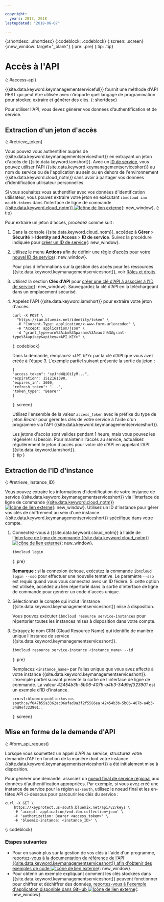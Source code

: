 ```yaml
---

copyright:
  years: 2017, 2018
lastupdated: "2018-06-07"

---
```


{:shortdesc: .shortdesc}
{:codeblock: .codeblock}
{:screen: .screen}
{:new_window: target="_blank"}
{:pre: .pre}
{:tip: .tip}

# Accès à l'API
{: #access-api}

{{site.data.keyword.keymanagementservicefull}} fournit une méthode d'API REST qui peut être utilisée avec n'importe quel langage de programmation pour stocker, extraire et générer des clés.
{: shortdesc}

Pour utiliser l'API, vous devez générer vos données d'authentification et de service. 

## Extraction d'un jeton d'accès
{: #retrieve_token}

Vous pouvez vous authentifier auprès de {{site.data.keyword.keymanagementserviceshort}} en extrayant un jeton d'accès de {{site.data.keyword.iamshort}}. Avec un [ID de service](/docs/iam/serviceid.html#serviceids), vous pouvez utiliser l'API {{site.data.keyword.keymanagementserviceshort}} au nom du service ou de l'application au sein ou en dehors de l'environnement {{site.data.keyword.cloud_notm}} sans avoir à partager vos données d'identification utilisateur personnelles.  

Si vous souhaitez vous authentifier avec vos données d'identification utilisateur, vous pouvez extraire votre jeton en exécutant `ibmcloud iam oauth-tokens` dans l'interface de ligne de commande [{{site.data.keyword.cloud_notm}} ![Icône de lien externe](../../icons/launch-glyph.svg "Icône de lien externe")](/docs/cli/reference/bluemix_cli/get_started.html){: new_window}.
{: tip}

Pour extraire un jeton d'accès, procédez comme suit :

1. Dans la console {{site.data.keyword.cloud_notm}}, accédez à  **Gérer** &gt; **Sécurité** &gt; **Identity and Access** &gt; **ID de service**. Suivez la procédure indiquée pour [créer un ID de service](/docs/iam/serviceid.html#creating-a-service-id){: new_window}.
2. Utilisez le menu **Actions** afin de [définir une règle d'accès pour votre nouvel ID de service](/docs/iam/serviceidaccess.html){: new_window}.
    
    Pour plus d'informations sur la gestion des accès pour les ressources {{site.data.keyword.keymanagementserviceshort}}, voir [Rôles et droits](/docs/services/keymgmt/keyprotect_manage_access.html#roles).
3. Utilisez la section **Clés d'API** pour [créer une clé d'API à associer à l'ID de service](/docs/iam/serviceid_keys.html#serviceidapikeys){: new_window}. Sauvegardez la clé d'API en la téléchargeant dans un emplacement sécurisé.
4. Appelez l'API {{site.data.keyword.iamshort}} pour extraire votre jeton d'accès.

    ```cURL
    curl -X POST \
      "https://iam.bluemix.net/identity/token" \
      -H "Content-Type: application/x-www-form-urlencoded" \
      -H "Accept: application/json" \
      -d "grant_type=urn%3Aibm%3Aparams%3Aoauth%3Agrant-type%3Aapikey&apikey=<API_KEY>" \ 
    ```
    {: codeblock}

    Dans la demande, remplacez `<API_KEY>` par la clé d'API que vous avez créée à l'étape 3. L'exemple partiel suivant présente la sortie du jeton :

    ```
    {
    "access_token": "eyJraWQiOiIyM...",
    "expiration": 1512161390,
    "expires_in": 3600,
    "refresh_token": "...",
    "token_type": "Bearer"
    }
    ```
    {: screen}

    Utilisez l'ensemble de la valeur `access_token` avec le préfixe du type de jeton _Bearer_ pour gérer les clés de votre service à l'aide d'un programme via l'API {{site.data.keyword.keymanagementserviceshort}}. 

    Les jetons d'accès sont valides pendant 1 heure, mais vous pouvez les régénérer si besoin. Pour maintenir l'accès au service, actualisez régulièrement le jeton d'accès pour votre clé d'API en appelant l'API {{site.data.keyword.iamshort}}.    
    {: tip }

## Extraction de l'ID d'instance
{: #retrieve_instance_ID}

Vous pouvez extraire les informations d'identification de votre instance de service {{site.data.keyword.keymanagementserviceshort}} via l'interface de ligne de commande [{{site.data.keyword.cloud_notm}} ![Icône de lien externe](../../icons/launch-glyph.svg "Icône de lien externe")](/docs/cli/reference/bluemix_cli/get_started.html){: new_window}. Utilisez un ID d'instance pour gérer vos clés de chiffrement au sein d'une instance {{site.data.keyword.keymanagementserviceshort}} spécifique dans votre compte. 

1. Connectez-vous à {{site.data.keyword.cloud_notm}} à l'aide de l'[interface de ligne de commande {{site.data.keyword.cloud_notm}} ![Icône de lien externe](../../icons/launch-glyph.svg "Icône de lien externe")](/docs/cli/reference/bluemix_cli/get_started.html){: new_window}.

    ```sh
    ibmcloud login 
    ```
    {: pre}

    **Remarque :** si la connexion échoue, exécutez la commande `ibmcloud login --sso` pour effectuer une nouvelle tentative. Le paramètre `--sso` est requis quand vous vous connectez avec un ID fédéré. Si cette option est utilisée, accédez au lien répertorié dans la sortie d'interface de ligne de commande pour générer un code d'accès unique.

2. Sélectionnez le compte qui inclut l'instance {{site.data.keyword.keymanagementserviceshort}} mise à disposition.

    Vous pouvez exécuter `ibmcloud resource service-instances` pour répertorier toutes les instances mises à disposition dans votre compte.

3. Extrayez le nom CRN (Cloud Resource Name) qui identifie de manière unique l'instance de service {{site.data.keyword.keymanagementserviceshort}}. 

    ```sh
    ibmcloud resource service-instance <instance_name> --id
    ```
    {: pre}

    Remplacez `<instance_name>` par l'alias unique que vous avez affecté à votre instance {{site.data.keyword.keymanagementserviceshort}}. L'exemple partiel suivant présente la sortie de l'interface de ligne de commande. La valeur _42454b3b-5b06-407b-a4b3-34d9ef323901_ est un exemple d'ID d'instance.

    ```
    crn:v1:bluemix:public:kms:us-south:a/f047b55a3362ac06afad8a3f2f5586ea:42454b3b-5b06-407b-a4b3-34d9ef323901::
    ```
    {: screen}

## Mise en forme de la demande d'API
{: #form_api_request}

Lorsque vous soumettez un appel d'API au service, structurez votre demande d'API en fonction de la manière dont votre instance {{site.data.keyword.keymanagementserviceshort}} a été initialement mise à disposition. 

Pour générer une demande, associez un [noeud final de service régional](/docs/services/keymgmt/keyprotect_regions.html) aux données d'authentification appropriées. Par exemple, si  vous avez créé une instance de service pour la région `us-south`, utilisez le noeud final et les en-têtes API ci-dessous pour parcourir les clés du service :

```cURL
curl -X GET \
    https://keyprotect.us-south.bluemix.net/api/v2/keys \
    -H 'accept: application/vnd.ibm.collection+json' \
    -H 'authorization: Bearer <access_token>' \
    -H 'bluemix-instance: <instance_ID>' \
```
{: codeblock} 

### Etapes suivantes

- Pour en savoir plus sur la gestion de vos clés à l'aide d'un programme, [reportez-vous à la documentation de référence de l'API {{site.data.keyword.keymanagementserviceshort}} afin d'obtenir des exemples de code ![Icône de lien externe](../../icons/launch-glyph.svg "Icône de lien externe")](https://console.bluemix.net/apidocs/639){: new_window}.
- Pour obtenir un exemple expliquant comment les clés stockées dans {{site.data.keyword.keymanagementserviceshort}} peuvent fonctionner pour chiffrer et déchiffrer des données, [reportez-vous à l'exemple d'application disponible dans GitHub ![Icône de lien externe](../../icons/launch-glyph.svg "Icône de lien externe")](https://github.com/IBM-Bluemix/key-protect-helloworld-python){: new_window}.
